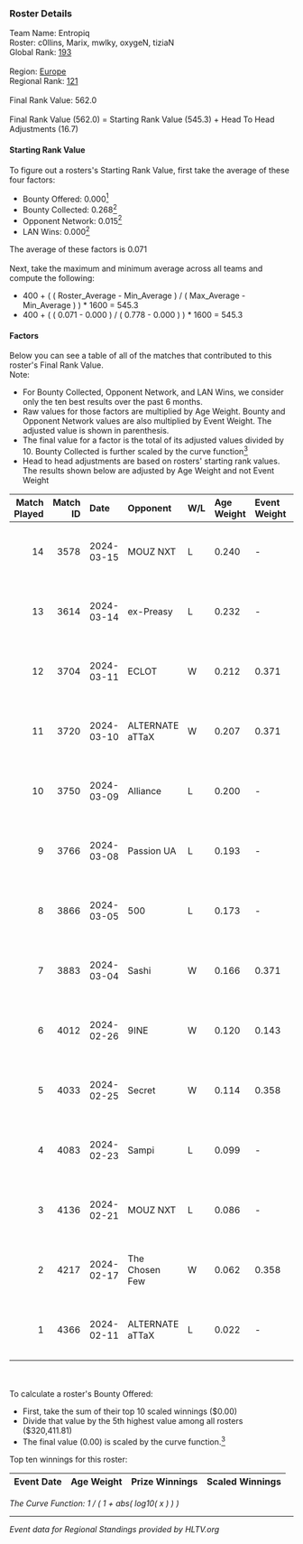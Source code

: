 ### Roster Details<br />
Team Name: Entropiq<br />
Roster: c0llins, Marix, mwlky, oxygeN, tiziaN<br />
Global Rank: [193](../standings_global.md)<br />
<br />
Region: [Europe]( ../standings_europe.md)<br />
Regional Rank: [121]( ../standings_europe.md)<br />
<br />
Final Rank Value:  562.0<br />
<br />
Final Rank Value (562.0) = Starting Rank Value (545.3) + Head To Head Adjustments (16.7)<br />

#### Starting Rank Value<br />
To figure out a rosters's Starting Rank Value, first take the average of these four factors:<br />
- Bounty Offered: 0.000[<sup>1</sup>](#table2)
- Bounty Collected: 0.268[<sup>2</sup>](#table1)
- Opponent Network: 0.015[<sup>2</sup>](#table1)
- LAN Wins: 0.000[<sup>2</sup>](#table1)

The average of these factors is 0.071<br />
<br />
Next, take the maximum and minimum average across all teams and compute the following:<br />
- 400 + ( ( Roster_Average - Min_Average ) / ( Max_Average - Min_Average ) ) * 1600 = 545.3
- 400 + ( ( 0.071 - 0.000 ) / ( 0.778 - 0.000 ) ) * 1600 = 545.3


#### Factors<br />
Below you can see a table of all of the matches that contributed to this roster's Final Rank Value.<br />
Note:<br />

- For Bounty Collected, Opponent Network, and LAN Wins, we consider only the ten best results over the past 6 months.
- Raw values for those factors are multiplied by Age Weight. Bounty and Opponent Network values are also multiplied by Event Weight. The adjusted value is shown in parenthesis.
- The final value for a factor is the total of its adjusted values divided by 10. Bounty Collected is further scaled by the curve function[<sup>3</sup>](#curveFunction)
- Head to head adjustments are based on rosters' starting rank values. The results shown below are adjusted by Age Weight and not Event Weight
<span id="table1"></span><br />


| Match Played | Match ID | Date       | Opponent        | W/L | Age Weight | Event Weight | Bounty Collected | Opponent Network | LAN Wins  | H2H Adj. | Roster                                |
| -: | -: | :- | :- | :- | :- | :- | :- | :- | :- | -: | :- |
|           14 |     3578 | 2024-03-15 | MOUZ NXT        | L   | 0.240      | -            | -                | -                | -         |    -0.48 | c0llins, Marix, mwlky, oxygeN, tiziaN |
|           13 |     3614 | 2024-03-14 | ex-Preasy       | L   | 0.232      | -            | -                | -                | -         |    -1.58 | c0llins, Marix, mwlky, oxygeN, tiziaN |
|           12 |     3704 | 2024-03-11 | ECLOT           | W   | 0.212      | 0.371        | 0.061 (0.005)    | 0.537 (0.042)    | 0 (0.000) |     6.53 | c0llins, Marix, mwlky, oxygeN, tiziaN |
|           11 |     3720 | 2024-03-10 | ALTERNATE aTTaX | W   | 0.207      | 0.371        | 0.031 (0.002)    | 0.537 (0.041)    | 0 (0.000) |     5.98 | c0llins, Marix, mwlky, oxygeN, tiziaN |
|           10 |     3750 | 2024-03-09 | Alliance        | L   | 0.200      | -            | -                | -                | -         |    -0.98 | c0llins, Marix, mwlky, oxygeN, tiziaN |
|            9 |     3766 | 2024-03-08 | Passion UA      | L   | 0.193      | -            | -                | -                | -         |    -0.28 | c0llins, Marix, mwlky, oxygeN, tiziaN |
|            8 |     3866 | 2024-03-05 | 500             | L   | 0.173      | -            | -                | -                | -         |    -1.60 | c0llins, Marix, mwlky, oxygeN, tiziaN |
|            7 |     3883 | 2024-03-04 | Sashi           | W   | 0.166      | 0.371        | 0.184 (0.011)    | 0.958 (0.059)    | 0 (0.000) |     5.05 | c0llins, Marix, mwlky, oxygeN, tiziaN |
|            6 |     4012 | 2024-02-26 | 9INE            | W   | 0.120      | 0.143        | 0.000 (0.000)    | 0.006 (0.000)    | 0 (0.000) |     1.66 | c0llins, Marix, mwlky, oxygeN, tiziaN |
|            5 |     4033 | 2024-02-25 | Secret          | W   | 0.114      | 0.358        | 0.000 (0.000)    | 0.055 (0.002)    | 0 (0.000) |     1.75 | c0llins, Marix, mwlky, oxygeN, tiziaN |
|            4 |     4083 | 2024-02-23 | Sampi           | L   | 0.099      | -            | -                | -                | -         |    -0.41 | c0llins, Marix, mwlky, oxygeN, tiziaN |
|            3 |     4136 | 2024-02-21 | MOUZ NXT        | L   | 0.086      | -            | -                | -                | -         |    -0.16 | c0llins, Marix, mwlky, oxygeN, tiziaN |
|            2 |     4217 | 2024-02-17 | The Chosen Few  | W   | 0.062      | 0.358        | 0.001 (0.000)    | 0.038 (0.001)    | 0 (0.000) |     1.30 | c0llins, Marix, mwlky, oxygeN, tiziaN |
|            1 |     4366 | 2024-02-11 | ALTERNATE aTTaX | L   | 0.022      | -            | -                | -                | -         |    -0.05 | c0llins, Marix, mwlky, oxygeN, tiziaN |

<br />
<span id="table2"></span><br />
To calculate a roster's Bounty Offered:<br />

- First, take the sum of their top 10 scaled winnings ($0.00)
- Divide that value by the 5th highest value among all rosters ($320,411.81)
- The final value (0.00) is scaled by the curve function.[<sup>3</sup>](#curveFunction)

Top ten winnings for this roster:<br />

| Event Date | Age Weight | Prize Winnings | Scaled Winnings |
| :- | -: | :- | :- |


<span id="curveFunction"></span>_The Curve Function: 1 / ( 1 + abs( log10( x ) ) )_<br />

---
_Event data for Regional Standings provided by HLTV.org_<br />
